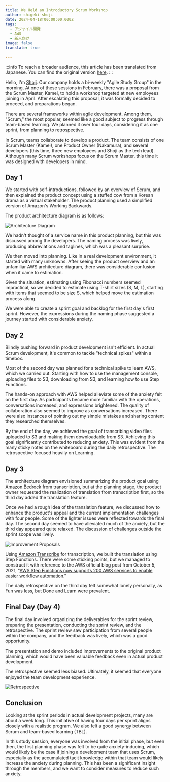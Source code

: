 ```yaml
---
title: We Held an Introductory Scrum Workshop
author: shigeki-shoji
date: 2024-04-18T00:00:00.000Z
tags:
  - アジャイル開発
  - AWS
  - 新人向け
image: false
translate: true

---
```


:::info
To reach a broader audience, this article has been translated from Japanese.
You can find the original version [here](https://developer.mamezou-tech.com/blogs/2024/04/18/introduction-to-scrum/).
:::



Hello, I'm [Shoji](https://github.com/edward-mamezou). Our company holds a bi-weekly "Agile Study Group" in the morning. At one of these sessions in February, there was a proposal from the Scrum Master, Kamei, to hold a workshop targeted at new employees joining in April. After escalating this proposal, it was formally decided to proceed, and preparations began.

There are several frameworks within agile development. Among them, "Scrum," the most popular, seemed like a good subject to progress through team-based learning. We planned it over four days, considering it as one sprint, from planning to retrospective.

In Scrum, teams collaborate to develop a product. The team consists of one Scrum Master (Kamei), one Product Owner (Nakamura), and several developers (this time, three new employees and Shoji as the tech lead). Although many Scrum workshops focus on the Scrum Master, this time it was designed with developers in mind.

## Day 1

We started with self-introductions, followed by an overview of Scrum, and then explained the product concept using a stuffed cow from a Korean drama as a virtual stakeholder. The product planning used a simplified version of Amazon's Working Backwards.

The product architecture diagram is as follows:

![Architecture Diagram](/img/blogs/2024/introduction-to-scrum/architecture.png)

We hadn't thought of a service name in this product planning, but this was discussed among the developers. The naming process was lively, producing abbreviations and taglines, which was a pleasant surprise.

We then moved into planning. Like in a real development environment, it started with many unknowns. After seeing the product overview and an unfamiliar AWS architecture diagram, there was considerable confusion when it came to estimation.

Given the situation, estimating using Fibonacci numbers seemed impractical, so we decided to estimate using T-shirt sizes (S, M, L), starting with items that seemed to be size S, which helped move the estimation process along.

We were able to create a sprint goal and backlog for the first day's first sprint. However, the expressions during the naming phase suggested a journey started with considerable anxiety.

## Day 2

Blindly pushing forward in product development isn't efficient. In actual Scrum development, it's common to tackle "technical spikes" within a timebox.

Most of the second day was planned for a technical spike to learn AWS, which we carried out. Starting with how to use the management console, uploading files to S3, downloading from S3, and learning how to use Step Functions.

The hands-on approach with AWS helped alleviate some of the anxiety felt on the first day. As participants became more familiar with the operations, conversations increased, and expressions brightened. The quality of collaboration also seemed to improve as conversations increased. There were also instances of pointing out my simple mistakes and sharing content they researched themselves.

By the end of the day, we achieved the goal of transcribing video files uploaded to S3 and making them downloadable from S3. Achieving this goal significantly contributed to reducing anxiety. This was evident from the many sticky notes on the whiteboard during the daily retrospective. The retrospective focused heavily on Learning.

## Day 3

The architecture diagram envisioned summarizing the product goal using [Amazon Bedrock](https://aws.amazon.com/jp/bedrock/) from transcription, but at the planning stage, the product owner requested the realization of translation from transcription first, so the third day added the translation feature.

Once we had a rough idea of the translation feature, we discussed how to enhance the product's appeal and the current implementation challenges with four people. Some of the lighter issues were reflected towards the final day. The second day seemed to have alleviated much of the anxiety, but the third day appeared quite relaxed. The discussion of challenges outside the sprint scope was lively.

![Improvement Proposals](/img/blogs/2024/introduction-to-scrum/issues.jpg)

Using [Amazon Transcribe](https://aws.amazon.com/jp/transcribe/) for transcription, we built the translation using Step Functions. There were some sticking points, but we managed to construct it with reference to the AWS official blog post from October 5, 2021, "[AWS Step Functions now supports 200 AWS services to enable easier workflow automation](https://aws.amazon.com/jp/blogs/news/now-aws-step-functions-supports-200-aws-services-to-enable-easier-workflow-automation/)."

The daily retrospective on the third day felt somewhat lonely personally, as Fun was less, but Done and Learn were prevalent.

## Final Day (Day 4)

The final day involved organizing the deliverables for the sprint review, preparing the presentation, conducting the sprint review, and the retrospective. The sprint review saw participation from several people within the company, and the feedback was lively, which was a good opportunity.

The presentation and demo included improvements to the original product planning, which would have been valuable feedback even in actual product development.

The retrospective seemed less biased. Ultimately, it seemed that everyone enjoyed the team development experience.

![Retrospective](/img/blogs/2024/introduction-to-scrum/retro.jpg)

## Conclusion

Looking at the sprint periods in actual development projects, many are about a week long. This initiative of having four days per sprint aligns closely with a realistic program. We also felt a good synergy between Scrum and team-based learning (TBL).

In this study session, everyone was involved from the initial phase, but even then, the first planning phase was felt to be quite anxiety-inducing, which would likely be the case if joining a development team that uses Scrum, especially as the accumulated tacit knowledge within that team would likely increase the anxiety during planning. This has been a significant insight through the members, and we want to consider measures to reduce such anxiety.
